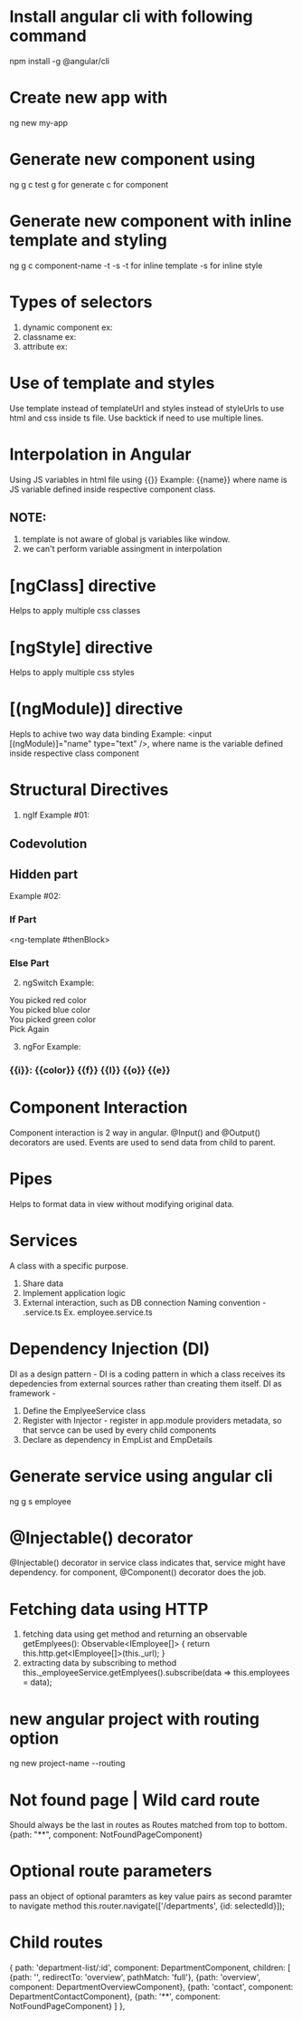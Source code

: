 # Install angular cli with following command
npm install -g @angular/cli

# Create new app with 
ng new my-app

# Generate new component using
ng g c test
g for generate
c for component

# Generate new component with inline template and styling
ng g c component-name -t -s
-t for inline template
-s for inline style

# Types of selectors
1. dynamic component ex: <app-test></app-test>
2. classname ex: <div class="app-test"></div>
3. attribute ex: <div app-test><div>

# Use of template and styles
Use template instead of templateUrl and styles instead of styleUrls to use html and css inside ts file. Use backtick if need to use multiple lines.

# Interpolation in Angular
Using JS variables in html file using {{}}
Example: {{name}} where name is JS variable defined inside respective component class.
## NOTE: 
1. template is not aware of global js variables like window.
2. we can't perform variable assingment in interpolation

# [ngClass] directive
Helps to apply multiple css classes

# [ngStyle] directive
Helps to apply multiple css styles

# [(ngModule)] directive
Hepls to achive two way data binding
Example: <input [(ngModule)]="name" type="text" />, where name is the variable defined inside respective class component

# Structural Directives
1. ngIf
Example #01:
<h2 *ngIf="displayName; else elseBlock">
    Codevolution
</h2>
<ng-template #elseBlock>
    <h2>Hidden part</h2>
</ng-template>

Example #02:
<div *ngIf="displayName; then thenBlock; else elseBlock"></div>
<ng-template #thenBlock>
    <h3>If Part</h3>
</ng-template>

<ng-template #thenBlock>
    <h3>Else Part</h3>
</ng-template>

2. ngSwitch
Example: 
<div [ngSwitch]="color">
    <div *ngSwitchCase="'red'">You picked red color</div>
    <div *ngSwitchCase="'blue'">You picked blue color</div>
    <div *ngSwitchCase="'green'">You picked green color</div>
    <div *ngSwitchDefault>Pick Again</div>
</div>

3. ngFor
Example:
<div *ngFor="let color of colors; index as i; first as f; last as l; odd as o; even as e">
    <h3>{{i}}: {{color}} {{f}} {{l}} {{o}} {{e}}</h3>
</div>


# Component Interaction
Component interaction is 2 way in angular.
@Input() and @Output() decorators are used.
Events are used to send data from child to parent.

# Pipes
Helps to format data in view without modifying original data.

# Services
A class with a specific purpose.
1. Share data
2. Implement application logic
3. External interaction, such as DB connection
Naming convention - .service.ts
Ex. employee.service.ts

# Dependency Injection (DI)
DI as a design pattern - DI is a coding pattern in which a class receives its depedencies from external sources rather than creating them itself.
DI as framework -
1. Define the EmplyeeService class
2. Register with Injector - register in app.module providers metadata, so that servce can be used by every child components
3. Declare as dependency in EmpList and EmpDetails

# Generate service using angular cli
ng g s employee

# @Injectable() decorator
@Injectable() decorator in service class indicates that, service might have dependency.
for component, @Component() decorator does the job.

# Fetching data using HTTP
1. fetching data using get method and returning an observable
getEmplyees(): Observable<IEmployee[]> {
    return this.http.get<IEmployee[]>(this._url);
}
2. extracting data by subscribing to method
this._employeeService.getEmplyees().subscribe(data => this.employees = data);

# new angular project with routing option
ng new project-name --routing

# Not found page | Wild card route
Should always be the last in routes as Routes matched from top to bottom.
{path: "**", component: NotFoundPageComponent}

# Optional route parameters
pass an object of optional paramters as key value pairs as second paramter to navigate method
this.router.navigate(['/departments', {id: selectedId}]);

# Child routes
 {
    path: 'department-list/:id', 
    component: DepartmentComponent,
    children: [
      {path: '', redirectTo: 'overview', pathMatch: 'full'},
      {path: 'overview', component: DepartmentOverviewComponent},
      {path: 'contact', component: DepartmentContactComponent},
      {path: '**', component: NotFoundPageComponent}
    ]
  },